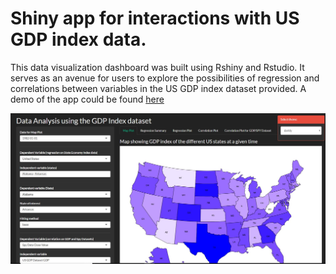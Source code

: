 # Shiny app for interactions with US GDP index data. 

This data visualization dashboard was built using Rshiny and Rstudio. It serves as an avenue for users to explore the possibilities of regression and correlations between variables in the US GDP index dataset provided. A demo of the app could be found [here](https://fabianokafor369.shinyapps.io/GDPapp/)

![App](gdpimg.jpg)
